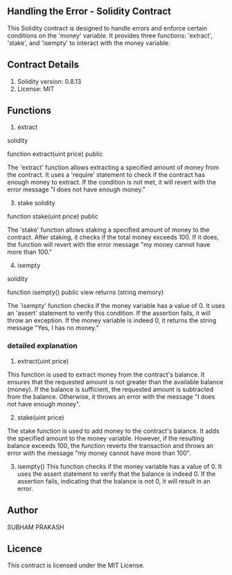 ## Handling the Error - Solidity Contract

This Solidity contract is designed to handle errors and enforce certain conditions on the 'money' variable. It provides three functions: 'extract', 'stake', and 'isempty' to interact with the money variable.

## Contract Details

1. Solidity version: 0.8.13
2. License: MIT
   
## Functions

1. extract
   
solidity

function extract(uint price) public

The 'extract' function allows extracting a specified amount of money from the contract. It uses a 'require' statement to check if the contract has enough money to extract. If the condition is not met, it will revert with the error message "I does not have enough money."

3. stake
solidity

function stake(uint price) public

The 'stake' function allows staking a specified amount of money to the contract. After staking, it checks if the total money exceeds 100. If it does, the function will revert with the error message "my money cannot have more than 100."

4. isempty
   
solidity

function isempty() public view returns (string memory)

The 'isempty' function checks if the money variable has a value of 0. It uses an 'assert' statement to verify this condition. If the assertion fails, it will throw an exception. If the money variable is indeed 0, it returns the string message "Yes, I has no money."

### detailed explanation

1. extract(uint price)
   
This function is used to extract money from the contract's balance. It ensures that the requested amount is not greater than the available balance (money). If the balance is sufficient, the requested amount is subtracted from the balance. Otherwise, it throws an error with the message "I does not have enough money".

2. stake(uint price)
   
The stake function is used to add money to the contract's balance. It adds the specified amount to the money variable. However, if the resulting balance exceeds 100, the function reverts the transaction and throws an error with the message "my money cannot have more than 100".

3. isempty()
This function checks if the money variable has a value of 0. It uses the assert statement to verify that the balance is indeed 0. If the assertion fails, indicating that the balance is not 0, it will result in an error.

## Author

SUBHAM PRAKASH

## Licence

This contract is licensed under the MIT License.
